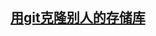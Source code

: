 ## [用git克隆别人的存储库](https://docs.github.com/zh/repositories/creating-and-managing-repositories/cloning-a-repository)
